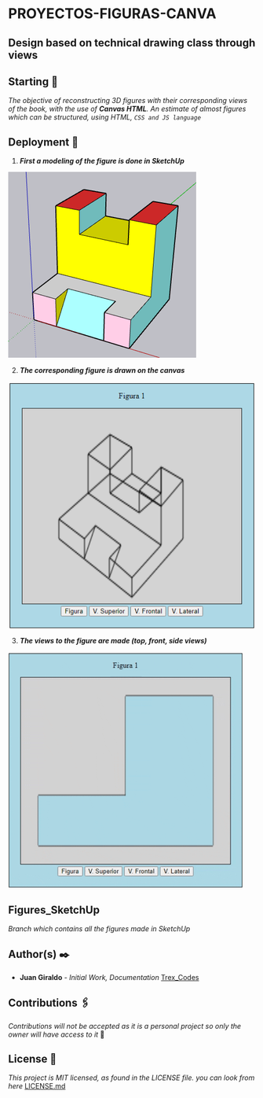 # PROYECTOS-FIGURAS-CANVA
## Design based on technical drawing class through views

## Starting 📐
_The objective of reconstructing 3D figures with their corresponding views of the book, with the use of **Canvas HTML**. An estimate of almost figures which can be structured, using HTML, `CSS and JS language`_

## Deployment 👾
1. **_First a modeling of the figure is done in SketchUp_**

![img](https://github.com/Trex-Codes/PROYECTOS-FIGURAS-CANVA/blob/master/Assets/Figura%20Sketchup.png)

2. **_The corresponding figure is drawn on the canvas_**

![img](https://github.com/Trex-Codes/PROYECTOS-FIGURAS-CANVA/blob/master/Assets/Figura%20Canvas.png)

3. **_The views to the figure are made (top, front, side views)_**

![img](https://github.com/Trex-Codes/PROYECTOS-FIGURAS-CANVA/blob/master/Assets/gif%20Readme.gif)

## Figures_SketchUp
_Branch which contains all the figures made in SketchUp_

## Author(s) ✒️
- **Juan Giraldo** - _Initial Work, Documentation_ [Trex_Codes](https://github.com/Trex-Codes)

## Contributions 🖇️
_Contributions will not be accepted as it is a personal project so only the owner will have access to it_ 💬

## License 📄
_This project is MIT licensed, as found in the LICENSE file. you can look from here_ [LICENSE.md](https://github.com/Trex-Codes/PROYECTOS-FIGURAS-CANVA/blob/master/LICENSE)

